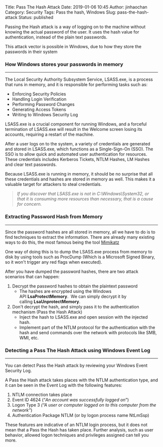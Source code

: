 Title: Pass The Hash Attack
Date: 2019-01-06 10:45
Author: jinhaochan
Category: Security
Tags: Pass the hash, Windows
Slug: pass-the-hash-attack
Status: published



Passing the Hash attack is a way of logging on to the machine without knowing the actual password of the user. It uses the hash value for authentication, instead of the plain text passwords.





This attack vector is possible in Windows, due to how they store the passwords in their system 



<!-- wp:heading {"level":3} -->

### How Windows stores your passwords in memory





------------------------------------------------------------------------






The Local Security Authority Subsystem Service, LSASS.exe, is a process that runs in memory, and it is responsible for performing tasks such as:





-   Enforcing Security Policies
-   Handling Login Verification
-   Performing Password Changes
-   Generating Access Tokens
-   Writing to Windows Security Log





LSASS.exe is a crucial component for running Windows, and a forceful termination of LSASS.exe will result in the Welcome screen losing its accounts, requiring a restart of the machine.





After a user logs on to the system, a variety of credentials are generated and stored in LSASS.exe, which functions as a Single-Sign-On (SSO). The SSO is to allow quick and automated user authentication for resources. These credentials includes Kerberos Tickets, NTLM Hashes, LM Hashes and clear text passwords.





Because LSASS.exe is running in memory, it should be no surprise that all these credentials and hashes are stored in memory as well. This makes it a valuable target for attackers to steal credentials.



<!-- wp:quote {"className":"is-style-default"} -->

> *If you discover that LSASS.exe is not in C:\\Windows\\System32, or that it is consuming more resources than necessary, that is a cause for concern.*

<!-- /wp:quote -->

<!-- wp:heading {"level":3} -->

### Extracting Password Hash from Memory





------------------------------------------------------------------------






Since the password hashes are all stored in memory, all we have to do is to find techniques to extract the information. There are already many existing ways to do this, the most famous being the tool [Mimikatz](https://github.com/gentilkiwi/mimikatz/wiki) 





One way of doing this is to dump the LSASS.exe process from memory to disk by using tools such as ProcDump (Which is a Microsoft Signed Binary, so it won't trigger any red flags when executed).





After you have dumped the password hashes, there are two attack scenarios that can happen:



<!-- wp:list {"ordered":true} -->

1.  Decrypt the password hashes to obtain the plaintext password
    -   The hashes are encrypted using the Windows API **LsaProtectMemory**.  We can simply decrypt it by calling **LsaUnprotectMemory**.
2.  Don't decrypt the hash, and simply pass it to the authentication mechanism (Pass the Hash Attack)
    -   Inject the hash to LSASS.exe and open session with the injected hash.
    -   Implement part of the NTLM protocol for the authentication with the hash and send commands over the network with protocols like SMB, WMI, etc.



<!-- wp:heading {"level":3} -->

### Detecting a Pass The Hash Attack using Windows Event Log





------------------------------------------------------------------------






You can detect Pass the Hash attack by reviewing your Windows Event Security Log.





A Pass the Hash attack takes places with the NTLM authentication type, and it can be seen in the Event Log with the following features:



<!-- wp:list {"ordered":true} -->

1.  NTLM connection takes place
2.  Event ID 4624 (“*An account was successfully logged on*”)
3.  Logon Type 3 *(“A user or computer logged on to this computer from the network”*)
4.  Authentication Package NTLM (or by logon process name NtLmSsp)





These features are indicative of an NTLM login process, but it does not mean that a Pass the Hash has taken place. Further analysis, such as user behavior, allowed logon techniques and privileges assigned can tell you more.


